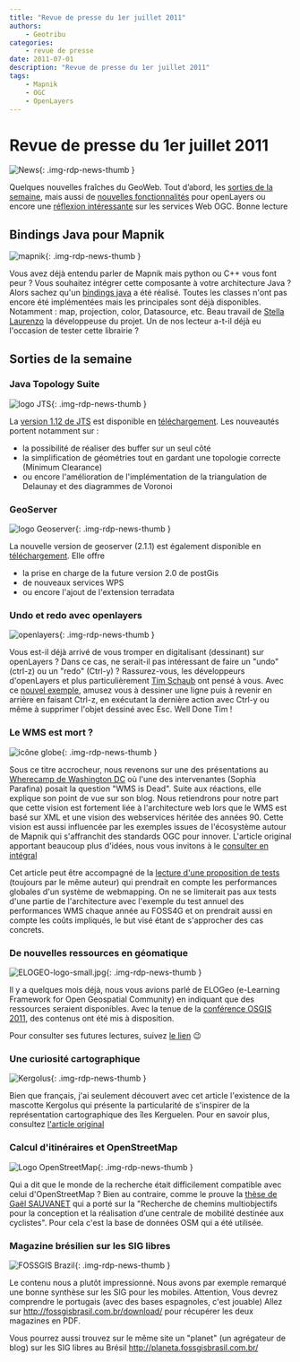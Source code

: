 ```yaml
---
title: "Revue de presse du 1er juillet 2011"
authors:
    - Geotribu
categories:
    - revue de presse
date: 2011-07-01
description: "Revue de presse du 1er juillet 2011"
tags:
    - Mapnik
    - OGC
    - OpenLayers
---
```


# Revue de presse du 1er juillet 2011

![News](https://cdn.geotribu.fr/img/internal/icons-rdp-news/news.png "Icône news générique"){: .img-rdp-news-thumb }

Quelques nouvelles fraîches du GeoWeb. Tout d’abord, les [sorties de la semaine](#nouveaute), mais aussi de [nouvelles fonctionnalités](#ol) pour openLayers ou encore une [réflexion intéressante](#wms) sur les services Web OGC. Bonne lecture

## Bindings Java pour Mapnik

![mapnik](https://cdn.geotribu.fr/img/logos-icones/logiciels_librairies/mapnik.png){: .img-rdp-news-thumb }

Vous avez déjà entendu parler de Mapnik mais python ou C++ vous font peur ? Vous souhaitez intégrer cette composante à votre architecture Java ? Alors sachez qu'un [bindings java](https://github.com/stellaeof/mapnik-jni) a été réalisé. Toutes les classes n'ont pas encore été implémentées mais les principales sont déjà disponibles. Notamment : map, projection, color, Datasource, etc. Beau travail de [Stella Laurenzo](https://github.com/stellaeof) la développeuse du projet. Un de nos lecteur a-t-il déjà eu l'occasion de tester cette librairie ?

## Sorties de la semaine

### Java Topology Suite

![logo JTS](http://geotribu.net/sites/default/files/Tuto/img/Blog/new_red.png "logo JTS"){: .img-rdp-news-thumb }

La [version 1.12 de JTS](http://t.co/PbQmNAv) est disponible en [téléchargement](http://sourceforge.net/projects/jts-topo-suite/files/jts/1.12/jts-1.12.zip/download). Les nouveautés portent notamment sur :  

* la possibilité de réaliser des buffer sur un seul côté
* la simplification de géométries tout en gardant une topologie correcte (Minimum Clearance)
* ou encore l'amélioration de l'implémentation de la triangulation de Delaunay et des diagrammes de Voronoi

### GeoServer

![logo Geoserver](https://cdn.geotribu.fr/img/logos-icones/logiciels_librairies/geoserver.png "logo geoserver"){: .img-rdp-news-thumb }

La nouvelle version de geoserver (2.1.1) est également disponible en [téléchargement](http://geoserver.org/display/GEOS/GeoServer+2.1.1). Elle offre

* la prise en charge de la future version 2.0 de postGis
* de nouveaux services WPS
* ou encore l'ajout de l'extension terradata

### Undo et redo avec openlayers

![openlayers](https://cdn.geotribu.fr/img/logos-icones/logiciels_librairies/openlayers.png){: .img-rdp-news-thumb }

Vous est-il déjà arrivé de vous tromper en digitalisant (dessinant) sur openLayers ? Dans ce cas, ne serait-il pas intéressant de faire un "undo" (ctrl-z) ou un "redo" (Ctrl-y) ? Rassurez-vous, les développeurs d'openLayers et plus particulièrement [Tim Schaub](http://tschaub.net/) ont pensé à vous. Avec ce [nouvel exemple](https://openlayers.org/dev/examples/draw-undo-redo.html), amusez vous à dessiner une ligne puis à revenir en arrière en faisant Ctrl-z, en exécutant la dernière action avec Ctrl-y ou même à supprimer l'objet dessiné avec Esc. Well Done Tim !

### Le WMS est mort ?

![icône globe](https://cdn.geotribu.fr/img/internal/icons-rdp-news/world.png){: .img-rdp-news-thumb }

Sous ce titre accrocheur, nous revenons sur une des présentations au [Wherecamp de Washington DC](http://www.wherecampdc.org/) où l'une des intervenantes (Sophia Parafina) posait la question "WMS is Dead". Suite aux réactions, elle explique son point de vue sur son blog. Nous retiendrons pour notre part que cette vision est fortement liée à l'architecture web lors que le WMS est basé sur XML et une vision des webservices héritée des années 90. Cette vision est aussi influencée par les exemples issues de l'écosystème autour de Mapnik qui s'affranchit des standards OGC pour innover. L'article original apportant beaucoup plus d'idées, nous vous invitons à le [consulter en intégral](http://sproke.blogspot.com/2011/06/summarizing-why-wms-is-dead.html)

Cet article peut être accompagné de la [lecture d'une proposition de tests](http://sproke.blogspot.com/2011/06/give-us-thunderdome.html) (toujours par le même auteur) qui prendrait en compte les performances globales d'un système de webmapping. On ne se limiterait pas aux tests d'une partie de l'architecture avec l'exemple du test annuel des performances WMS chaque année au FOSS4G et on prendrait aussi en compte les coûts impliqués, le but visé étant de s'approcher des cas concrets.

### De nouvelles ressources en géomatique

![ELOGEO-logo-small.jpg](https://cdn.geotribu.fr/img/logos-icones/entreprises_association/elogeo.jpg){: .img-rdp-news-thumb }

Il y a quelques mois déjà, nous vous avions parlé de ELOGeo (e-Learning Framework for Open Geospatial Community) en indiquant que des ressources seraient disponibles. Avec la tenue de la [conférence OSGIS 2011](http://cgs.nottingham.ac.uk/~osgis11/os_home.html), des contenus ont été mis à disposition.

Pour consulter ses futures lectures, suivez [le lien](http://elogeo.nottingham.ac.uk/xmlui/handle/123456789/1) :wink:

### Une curiosité cartographique

![Kergolus](https://cdn.geotribu.fr/img/logos-icones/divers/kergolus.webp){: .img-rdp-news-thumb }

Bien que français, j'ai seulement découvert avec cet article l'existence de la mascotte Kergolus qui présente la particularité de s'inspirer de la représentation cartographique des îles Kerguelen. Pour en savoir plus, consultez [l'article original](https://bigthink.com/strange-maps/519-kergolus-the-worlds-loneliest-geo-mascot)

### Calcul d'itinéraires et OpenStreetMap

![Logo OpenStreetMap](https://cdn.geotribu.fr/img/logos-icones/OpenStreetMap/Openstreetmap.png){: .img-rdp-news-thumb }

Qui a dit que le monde de la recherche était difficilement compatible avec celui d'OpenStreetMap ? Bien au contraire, comme le prouve la [thèse de Gaël SAUVANET](http://tel.archives-ouvertes.fr/tel-00603891/fr/) qui a porté sur la "Recherche de chemins multiobjectifs pour la conception et la réalisation d’une centrale de mobilité destinée aux cyclistes". Pour cela c'est la base de données OSM qui a été utilisée.

### Magazine brésilien sur les SIG libres

![FOSSGIS Brazil](https://cdn.geotribu.fr/img/logos-icones/entreprises_association/fossgis.png){: .img-rdp-news-thumb }

Le contenu nous a plutôt impressionné. Nous avons par exemple remarqué une bonne synthèse sur les SIG pour les mobiles. Attention, Vous devrez comprendre le portugais (avec des bases espagnoles, c'est jouable) Allez sur <http://fossgisbrasil.com.br/download/> pour récupérer les deux magazines en PDF.  

Vous pourrez aussi trouvez sur le même site un "planet" (un agrégateur de blog) sur les SIG libres au Brésil <http://planeta.fossgisbrasil.com.br/>
